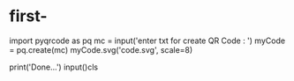 # first-
import pyqrcode as pq
mc = input('enter txt for create QR Code : ')
myCode = pq.create(mc)
myCode.svg('code.svg', scale=8)


print('Done...')
input()cls
